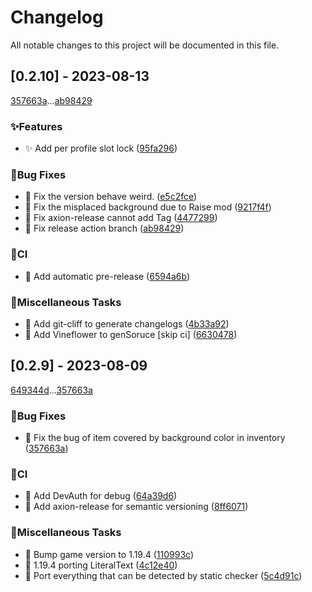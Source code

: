 # Changelog

All notable changes to this project will be documented in this file.

## [0.2.10] - 2023-08-13

[357663a](357663a7182ec1575fe189e46a956971d5ddab6f)...[ab98429](ab98429f0543592d818782a8eb7e6110f535b9db)

### ✨Features

- ✨ Add per profile slot lock ([95fa296](95fa29675344f53ddd2fdcb30fc57fc39206db85))

### 🐛Bug Fixes

- 🐛 Fix the version behave weird. ([e5c2fce](e5c2fce7f8eeeb6a8b59c2b623b7986d80638745))
- 🐛 Fix the misplaced background due to Raise mod ([9217f4f](9217f4f7137c62e0f3ddde360e3b5be8f04dbfdc))
- 🐛 Fix axion-release cannot add Tag ([4477299](4477299560204c4eb9464072c953373fc7218a7f))
- 🐛 Fix release action branch ([ab98429](ab98429f0543592d818782a8eb7e6110f535b9db))

### 👷CI

- 👷 Add automatic pre-release ([6594a6b](6594a6b16960677591ee28d55507b990cdbfbea1))

### 🔧Miscellaneous Tasks

- 🔧 Add git-cliff to generate changelogs ([4b33a92](4b33a922226decad6216b7f36ec308d3c5e2d03e))
- 🔗 Add Vineflower to genSoruce [skip ci] ([6630478](6630478cc7a0f919399466faaa2308a39b882d90))

## [0.2.9] - 2023-08-09

[649344d](649344da9e965e8aa2b611d3fcbfd4d0943b6ea2)...[357663a](357663a7182ec1575fe189e46a956971d5ddab6f)

### 🐛Bug Fixes

- 🐛 Fix the bug of item covered by background color in inventory ([357663a](357663a7182ec1575fe189e46a956971d5ddab6f))

### 👷CI

- 👷 Add DevAuth for debug ([64a39d6](64a39d66a7b4fb4e252956d7cbf273015b1a484d))
- 👷 Add axion-release for semantic versioning ([8ff6071](8ff6071236a5fcc0d4cebc91e8569aaa8241167f))

### 🔧Miscellaneous Tasks

- 🔗 Bump game version to 1.19.4 ([110993c](110993c43d1d4326c8cbda66eb1590a5d688b763))
- 🔧 1.19.4 porting LiteralText ([4c12e40](4c12e40fd9816f353b11d801ae87433a30c58718))
- 🔧 Port everything that can be detected by static checker ([5c4d91c](5c4d91ca2df423a2c03f6dbb0144dcbe33898a13))

<!-- generated by git-cliff -->
